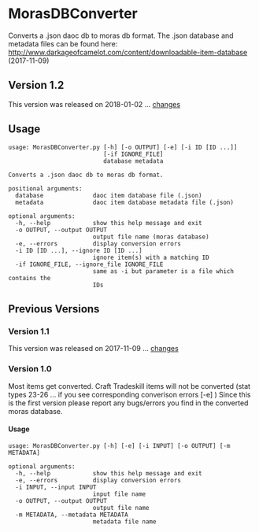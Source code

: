 # MorasDBConverter
Converts a .json daoc db to moras db format.
The .json database and metadata files can be found here: http://www.darkageofcamelot.com/content/downloadable-item-database (2017-11-09)
## Version 1.2
This version was released on 2018-01-02 ... [changes](https://github.com/mpunkenhofer/MorasDBConverter/releases/tag/v1.2)
## Usage
```
usage: MorasDBConverter.py [-h] [-o OUTPUT] [-e] [-i ID [ID ...]]
                           [-if IGNORE_FILE]
                           database metadata

Converts a .json daoc db to moras db format.

positional arguments:
  database              daoc item database file (.json)
  metadata              daoc item database metadata file (.json)

optional arguments:
  -h, --help            show this help message and exit
  -o OUTPUT, --output OUTPUT
                        output file name (moras database)
  -e, --errors          display conversion errors
  -i ID [ID ...], --ignore ID [ID ...]
                        ignore item(s) with a matching ID
  -if IGNORE_FILE, --ignore_file IGNORE_FILE
                        same as -i but parameter is a file which contains the
                        IDs
```
## Previous Versions
### Version 1.1
This version was released on 2017-11-09 ... [changes](https://github.com/mpunkenhofer/MorasDBConverter/releases/tag/v1.1)
### Version 1.0
Most items get converted. Craft Tradeskill items will not be converted (stat types 23-26 ... if you see corresponding converison errors [-e] ) 
Since this is the first version please report any bugs/errors you find in the converted moras database.
#### Usage
```
usage: MorasDBConverter.py [-h] [-e] [-i INPUT] [-o OUTPUT] [-m METADATA]

optional arguments:
  -h, --help            show this help message and exit
  -e, --errors          display conversion errors
  -i INPUT, --input INPUT
                        input file name
  -o OUTPUT, --output OUTPUT
                        output file name
  -m METADATA, --metadata METADATA
                        metadata file name
```
